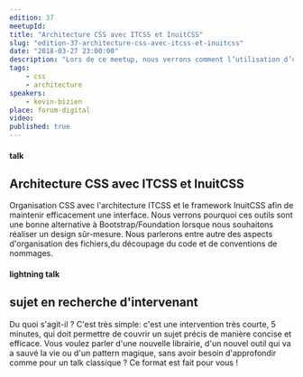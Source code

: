 ```yaml
---
edition: 37
meetupId: 
title: "Architecture CSS avec ITCSS et InuitCSS"
slug: "edition-37-architecture-css-avec-itcss-et-inuitcss"
date: "2018-03-27 23:00:00"
description: "Lors de ce meetup, nous verrons comment l’utilisation d’outils tels que ITCSS ou InuitCSS permet de mettre en place une véritable architecture au sein des fichiers CSS."
tags:
    - css
    - architecture
speakers:
    - kevin-bizien
place: forum-digital
video:
published: true
---
```


#### talk
## Architecture CSS avec ITCSS et InuitCSS

Organisation CSS avec l'architecture ITCSS et le framework InuitCSS afin de maintenir efficacement une interface. Nous verrons pourquoi ces outils sont une bonne alternative à Bootstrap/Foundation lorsque nous souhaitons réaliser un design sûr-mesure. Nous parlerons entre autre des aspects d'organisation des fichiers,du découpage du code et de conventions de nommages.

#### lightning talk
## sujet en recherche d'intervenant

 Du quoi s'agit-il ? C'est très simple: c'est une intervention très courte, 5 minutes, qui doit permettre de couvrir un sujet précis de manière concise et efficace. Vous voulez parler d'une nouvelle librairie, d'un nouvel outil qui va a sauvé la vie ou d'un pattern magique, sans avoir besoin d'approfondir comme pour un talk classique ? Ce format est fait pour vous !
